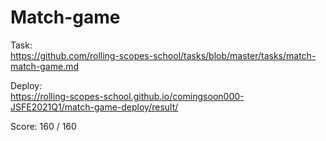 # Match-game  

Task:  
https://github.com/rolling-scopes-school/tasks/blob/master/tasks/match-match-game.md  

Deploy:  
https://rolling-scopes-school.github.io/comingsoon000-JSFE2021Q1/match-game-deploy/result/  

Score: 160 / 160  
